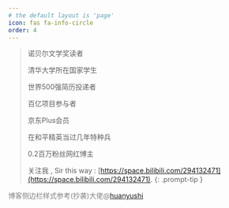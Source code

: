 ```yaml
---
# the default layout is 'page'
icon: fas fa-info-circle
order: 4
---
```


> 诺贝尔文学奖读者
>
> 清华大学所在国家学生
>
> 世界500强简历投递者
>
> 百亿项目参与者
>
> 京东Plus会员
>
> 在和平精英当过几年特种兵
>
> 0.2百万粉丝网红博主 
>
> 关注我 , Sir this way  : [https://space.bilibili.com/294132471](https://space.bilibili.com/294132471)​.
{: .prompt-tip }

<span style="color: gray;">博客侧边栏样式参考(抄袭)大佬@[huanyushi](https://huanyushi.github.io/)</span>